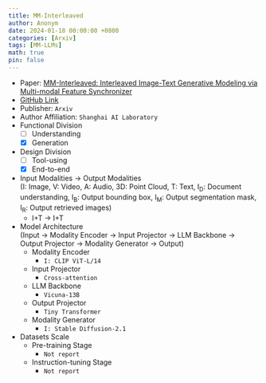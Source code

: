 ```yaml
---
title: MM-Interleaved
author: Anonym
date: 2024-01-18 00:00:00 +0800
categories: [Arxiv]
tags: [MM-LLMs]
math: true
pin: false
---
```


- Paper: [MM-Interleaved: Interleaved Image-Text Generative Modeling via Multi-modal Feature Synchronizer](https://browse.arxiv.org/abs/2401.10208)
- [GitHub Link](https://github.com/OpenGVLab/MM-Interleaved)
- Publisher: `Arxiv`
- Author Affiliation: `Shanghai AI Laboratory`
- Functional Division
  + [ ] Understanding
  + [x] Generation
- Design Division
  + [ ] Tool-using
  + [x] End-to-end
- Input Modalities $\rightarrow$ Output Modalities <br />(I: Image, V: Video, A: Audio, 3D: Point Cloud, T: Text, I<sub>D</sub>: Document understanding, I<sub>B</sub>: Output bounding box, I<sub>M</sub>: Output segmentation mask, I<sub>R</sub>: Output retrieved images)
  + I+T $\rightarrow$ I+T
- Model Architecture <br />(Input $\rightarrow$ Modality Encoder $\rightarrow$ Input Projector $\rightarrow$ LLM Backbone $\rightarrow$ Output Projector $\rightarrow$ Modality Generator $\rightarrow$ Output)
  + Modality Encoder
    * `I: CLIP ViT-L/14`
  + Input Projector
    * `Cross-attention`
  + LLM Backbone
    * `Vicuna-13B`
  + Output Projector
    * `Tiny Transformer`
  + Modality Generator
    * `I: Stable Diffusion-2.1`
- Datasets Scale
  + Pre-training Stage
    * `Not report`
  + Instruction-tuning Stage
    * `Not report`
